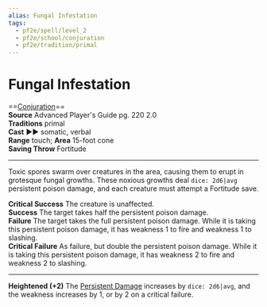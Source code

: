 ```yaml
---
alias: Fungal Infestation
tags:
  - pf2e/spell/level_2
  - pf2e/school/conjuration
  - pf2e/tradition/primal
---
```


# Fungal Infestation

==[Conjuration](../../../Traits/Conjuration.md)==  
__Source__ Advanced Player's Guide pg. 220 2.0  
**Traditions** primal  
**Cast** ►► somatic, verbal  
**Range** touch; **Area** 15-foot cone  
**Saving Throw** Fortitude

---

Toxic spores swarm over creatures in the area, causing them to erupt in grotesque fungal growths. These noxious growths deal `dice: 2d6|avg` persistent poison damage, and each creature must attempt a Fortitude save.

**Critical Success** The creature is unaffected.  
**Success** The target takes half the persistent poison damage.  
**Failure** The target takes the full persistent poison damage. While it is taking this persistent poison damage, it has weakness 1 to fire and weakness 1 to slashing.  
**Critical Failure** As failure, but double the persistent poison damage. While it is taking this persistent poison damage, it has weakness 2 to fire and weakness 2 to slashing.

<hr>

**Heightened (+2)** The [Persistent Damage](../../../Conditions/Persistent%20Damage.md) increases by `dice: 2d6|avg`, and the weakness increases by 1, or by 2 on a critical failure.
